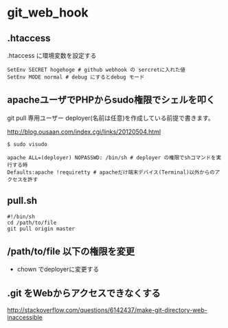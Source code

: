 # git_web_hook

## .htaccess
.htaccess に環境変数を設定する
```
SetEnv SECRET hogehoge # github webhook の sercretに入れた値
SetEnv MODE normal # debug にするとdebug モード
```
## apacheユーザでPHPからsudo権限でシェルを叩く
git pull 専用ユーザー deployer(名前は任意)を作成している前提で書きます。

http://blog.ousaan.com/index.cgi/links/20120504.html

```
$ sudo visudo 
```
```
apache ALL=(deployer) NOPASSWD: /bin/sh # deployer の権限でshコマンドを実行する時
Defaults:apache !requiretty # apacheだけ端末デバイス(Terminal)以外からのアクセスを許す
```

## pull.sh
```
#!/bin/sh
cd /path/to/file
git pull origin master
```

## /path/to/file 以下の権限を変更

- chown でdeployerに変更する


## .git をWebからアクセスできなくする

http://stackoverflow.com/questions/6142437/make-git-directory-web-inaccessible
